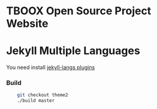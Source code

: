 # TBOOX Open Source Project Website

# Jekyll Multiple Languages

You need install [jekyll-langs plugins](http://jekyll-langs.liaohuqiu.net/)

### Build

```bash
    git checkout theme2
    ./build master
```

